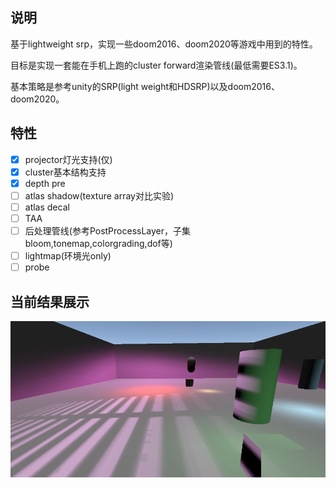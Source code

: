 ## 说明

基于lightweight srp，实现一些doom2016、doom2020等游戏中用到的特性。

目标是实现一套能在手机上跑的cluster forward渲染管线(最低需要ES3.1)。

基本策略是参考unity的SRP(light weight和HDSRP)以及doom2016、doom2020。

## 特性

- [x] projector灯光支持(仅)
- [x] cluster基本结构支持
- [x] depth pre
- [ ] atlas shadow(texture array对比实验)
- [ ] atlas decal
- [ ] TAA
- [ ] 后处理管线(参考PostProcessLayer，子集bloom,tonemap,colorgrading,dof等)
- [ ] lightmap(环境光only)
- [ ] probe

## 当前结果展示

![](Document/pics/20200406.png)